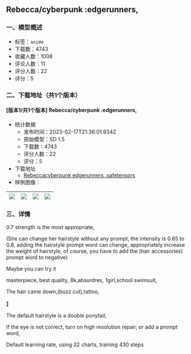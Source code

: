 ##  Rebecca/cyberpunk :edgerunners,
### 一、模型概述

- 标签：`anime`
- 下载数：4743
- 收藏人数：1008
- 评论人数：11
- 评分人数：22
- 评分：5

### 二、下载地址（共1个版本）

#### [版本1/共1个版本]  Rebecca/cyberpunk :edgerunners,

- 统计数据
  - 发布时间：2023-02-17T21:36:01.934Z
  - 原始模型：SD 1.5
  - 下载数：4743
  - 评分人数：22
  - 评分：5
- 下载地址
  - [Rebeccacyberpunk edgerunners,.safetensors](https://civitai.com/api/download/models/11478)
- 样例图像：

| <img src="https://image.civitai.com/xG1nkqKTMzGDvpLrqFT7WA/748fb2f2-b232-4870-6c45-28b0d1a53800/width=450/110208.jpeg" /> | <img src="https://image.civitai.com/xG1nkqKTMzGDvpLrqFT7WA/b0a219f3-9840-403f-f744-ab3324dccf00/width=450/110207.jpeg" /> | <img src="https://image.civitai.com/xG1nkqKTMzGDvpLrqFT7WA/12c81028-e89d-4df1-7b8e-7faa55fef600/width=450/111706.jpeg" /> | <img src="https://image.civitai.com/xG1nkqKTMzGDvpLrqFT7WA/6f30ce08-4324-4ca8-1a9e-5056fc740700/width=450/110206.jpeg" /> |
| ---- | ---- | ---- | ---- |


### 三、详情
<p>0.7 strength is the most appropriate,</p><p>(She can change her hairstyle without any prompt, the intensity is 0.65 to 0.8, adding the hairstyle prompt word can change, appropriately increase the weight of hairstyle, of course, you have to add the (hair accessories) prompt word to negative)</p><p>Maybe you can try it</p><p>masterpiece, best quality, 8k,absurdres, 1girl,school swimsuit,</p><p>The hair came down,(buzz cut),tattoo,</p><p>】</p><p>The default hairstyle is a double ponytail,</p><p>If the eye is not correct, turn on high resolution repair, or add a prompt word,</p><p>Default learning rate, using 32 charts, training 430 steps</p>